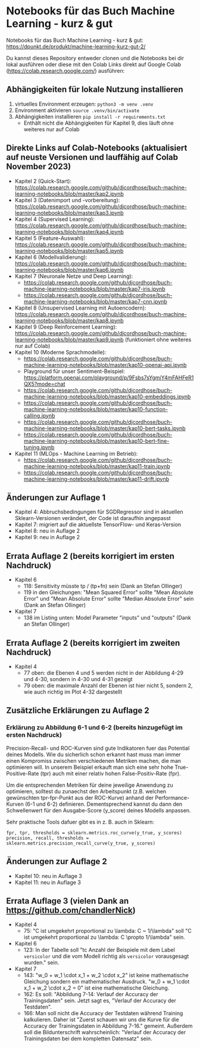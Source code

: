 # Notebooks für das Buch Machine Learning - kurz &amp; gut

Notebooks für das Buch Machine Learning - kurz &amp; gut: https://dpunkt.de/produkt/machine-learning-kurz-gut-2/

Du kannst dieses Repository entweder clonen und die Notebooks bei dir lokal ausführen oder diese mit den Colab Links direkt auf Google Colab (https://colab.research.google.com/) ausführen:

## Abhängigkeiten für lokale Nutzung installieren

1. virtuelles Environment erzeugen: `python3 -m venv .venv`
1. Environment aktivieren `source .venv/bin/activate`
1. Abhängigkeiten installieren `pip install -r requirements.txt`
   * Enthält nicht die Abhängigkeiten für Kapitel 9, dies läuft ohne weiteres nur auf Colab

## Direkte Links auf Colab-Notebooks (aktualisiert auf neuste Versionen und lauffähig auf Colab November 2023)
* Kapitel 2 (Quick-Start): https://colab.research.google.com/github/djcordhose/buch-machine-learning-notebooks/blob/master/kap2.ipynb
* Kapitel 3 (Datenimport und -vorbereitung): https://colab.research.google.com/github/djcordhose/buch-machine-learning-notebooks/blob/master/kap3.ipynb
* Kapitel 4 (Supervised Learning): https://colab.research.google.com/github/djcordhose/buch-machine-learning-notebooks/blob/master/kap4.ipynb
* Kapitel 5 (Feature-Auswahl): https://colab.research.google.com/github/djcordhose/buch-machine-learning-notebooks/blob/master/kap5.ipynb
* Kapitel 6 (Modellvalidierung): https://colab.research.google.com/github/djcordhose/buch-machine-learning-notebooks/blob/master/kap6.ipynb
* Kapitel 7 (Neuronale Netze und Deep Learning):
  * https://colab.research.google.com/github/djcordhose/buch-machine-learning-notebooks/blob/master/kap7-iris.ipynb
  * https://colab.research.google.com/github/djcordhose/buch-machine-learning-notebooks/blob/master/kap7-cnn.ipynb
* Kapitel 8 (Unsupervised Learning mit Autoencodern): https://colab.research.google.com/github/djcordhose/buch-machine-learning-notebooks/blob/master/kap8.ipynb
* Kapitel 9 (Deep Reinforcement Learning): https://colab.research.google.com/github/djcordhose/buch-machine-learning-notebooks/blob/master/kap9.ipynb (funktioniert ohne weiteres nur auf Colab)
* Kapitel 10 (Moderne Sprachmodelle):
  * https://colab.research.google.com/github/djcordhose/buch-machine-learning-notebooks/blob/master/kap10-openai-api.ipynb
  * Playground für unser Sentiment-Beispiel: https://platform.openai.com/playground/p/9Fsbs7sYgmiY4mFAHFeR1QX5?mode=chat
  * https://colab.research.google.com/github/djcordhose/buch-machine-learning-notebooks/blob/master/kap10-embeddings.ipynb
  * https://colab.research.google.com/github/djcordhose/buch-machine-learning-notebooks/blob/master/kap10-function-calling.ipynb
  * https://colab.research.google.com/github/djcordhose/buch-machine-learning-notebooks/blob/master/kap10-bert-tasks.ipynb
  * https://colab.research.google.com/github/djcordhose/buch-machine-learning-notebooks/blob/master/kap10-bert-fine-tuning.ipynb
* Kapitel 11 (MLOps - Machine Learning im Betrieb): 
  * https://colab.research.google.com/github/djcordhose/buch-machine-learning-notebooks/blob/master/kap11-train.ipynb
  * https://colab.research.google.com/github/djcordhose/buch-machine-learning-notebooks/blob/master/kap11-drift.ipynb

## Änderungen zur Auflage 1
* Kapitel 4: Abbruchsbedingungen für SGDRegressor sind in aktuellen Sklearn-Versionen verändert, der Code ist daraufhin angepasst
* Kapitel 7: migriert auf die aktuellste TensorFlow- und Keras-Version
* Kapitel 8: neu in Auflage 2
* Kapitel 9: neu in Auflage 2

## Errata Auflage 2 (bereits korrigiert im ersten Nachdruck)
* Kapitel 6
  * 118: Sensitivity müsste tp / (tp+fn) sein (Dank an Stefan Ollinger)
  * 119 in den Gleichungen: "Mean Squared Error" sollte "Mean Absolute Error" und "Mean Absolute Error" sollte "Median Absolute Error" sein  (Dank an Stefan Ollinger)
* Kapitel 7
  * 138 im Listing unten: Model Parameter "inputs" und "outputs" (Dank an Stefan Ollinger)

## Errata Auflage 2 (bereits korrigiert im zweiten Nachdruck)
* Kapitel 4
  * 77 oben: die Ebenen 4 und 5 werden nicht in der Abbildung 4-29 und 4-30, sondern in 4-30 und 4-31 gezeigt
  * 79 oben: die maximale Anzahl der Ebenen ist hier nicht 5, sondern 2, wie auch richtig im Plot 4-32 dargestellt

## Zusätzliche Erklärungen zu Auflage 2

### Erklärung zu Abbildung 6-1 und 6-2 (bereits hinzugefügt im ersten Nachdruck)

Precision-Recall- und ROC-Kurven sind gute Indikatoren fuer das Potential deines Modells.
Wie du sicherlich schon erkannt hast muss man immer einen Kompromiss zwischen verschiedenen 
Metriken machen, die man optimieren will.
In unserem Beispiel erkauft man sich eine sehr hohe True-Positive-Rate (tpr) auch mit 
einer relativ hohen False-Positiv-Rate (fpr).

Um die entsprechenden Metriken für deine jeweilige Anwendung zu optimieren, solltest du 
zunaechst den Arbeitspunkt (z.B. welchen gewünschten tpr-fpr-Punkt aus der ROC-Kurve) anhand der Performance-Kurven (6-1 und 6-2) definieren.
Dementsprechend kannst du dann den Schwellenwert für den Ausgabe-Score (y_score) deines Modells anpassen.

Sehr praktische Tools dafuer gibt es in z. B. auch in Sklearn:

```
fpr, tpr, thresholds = sklearn.metrics.roc_curve(y_true, y_scores)
precision, recall, thresholds = sklearn.metrics.precision_recall_curve(y_true, y_scores)
```

## Änderungen zur Auflage 2
* Kapitel 10: neu in Auflage 3
* Kapitel 11: neu in Auflage 3


## Errata Auflage 3 (vielen Dank an https://github.com/chandlerNick)
* Kapitel 4
  * 75: "C ist umgekehrt proportional zu \lambda: C ~ 1/\lambda" soll "C ist umgekehrt proportional zu \lambda: C \propto 1/\lambda" sein.
* Kapitel 6
  * 123: In der Tabelle soll "tc    Anzahl der Beispiele mit dem Label `versicolor` und die vom Modell richtig als `versicolor` vorausgesagt wurden." sein.
* Kapitel 7
  * 143: "w_0 + w_1 \cdot x_1 + w_2 \cdot x_2" ist keine mathematische Gleichung sondern ein mathematischer Ausdruck. "w_0 + w_1 \cdot x_1 + w_2 \cdot x_2 = 0" ist eine mathematische Gleichung. 
  * 162: Es soll: "Abbildung 7-14: Verlauf der Accuracy der Trainingsdaten" sein. Jetzt sagt es, "Verlauf der Accuracy der Testdaten".
  * 166: Man soll nicht die Accuracy der Testdaten während Training kalkulieren. Daher ist "Zuerst schauen wir uns die Kurve für die Accuracy der Trainingsdaten in Abbildung 7-16." gemeint. Außerdem soll die Bildunterschrift wahrscheinlich: "Verlauf der Accuracy der Trainingsdaten bei dem kompletten Datensatz" sein. 
